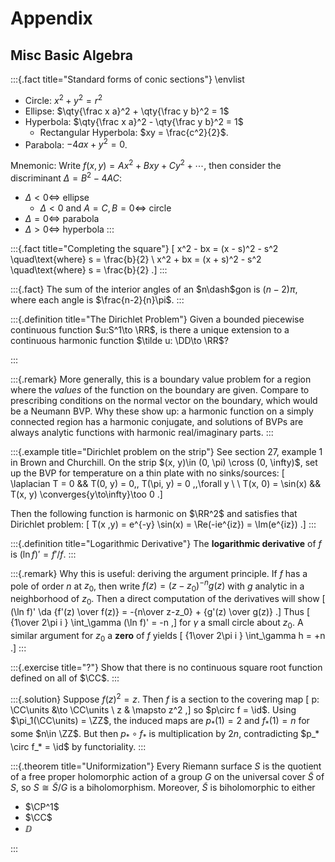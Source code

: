 # Appendix

## Misc Basic Algebra


:::{.fact title="Standard forms of conic sections"}
\envlist

- Circle: $x^2 + y^2 = r^2$
- Ellipse: $\qty{\frac x a}^2  + \qty{\frac y b}^2 = 1$
- Hyperbola: $\qty{\frac x a}^2  - \qty{\frac y b}^2 = 1$
  - Rectangular Hyperbola: $xy = \frac{c^2}{2}$.
- Parabola: $-4ax + y^2 = 0$.

Mnemonic:
Write $f(x, y) = Ax^2 + Bxy + Cy^2 + \cdots$, then consider the discriminant $\Delta = B^2 - 4AC$:

- $\Delta < 0 \iff$ ellipse
  - $\Delta < 0$ and $A=C, B=0 \iff$ circle
- $\Delta = 0 \iff$ parabola
- $\Delta > 0 \iff$ hyperbola
:::

:::{.fact title="Completing the square"}
\[
x^2 - bx = (x - s)^2 - s^2 \quad\text{where} s = \frac{b}{2} \\
x^2 + bx = (x + s)^2 - s^2 \quad\text{where} s = \frac{b}{2}
.\]
:::

:::{.fact}
The sum of the interior angles of an $n\dash$gon is $(n-2)\pi$, where each angle is $\frac{n-2}{n}\pi$.
:::


:::{.definition title="The Dirichlet Problem"}
Given a bounded piecewise continuous function $u:S^1\to \RR$, is there a unique extension to a continuous harmonic function $\tilde u: \DD\to \RR$?

:::

:::{.remark}
More generally, this is a boundary value problem for a region where the *values* of the function on the boundary are given.
Compare to prescribing conditions on the normal vector on the boundary, which would be a Neumann BVP.
Why these show up: a harmonic function on a simply connected region has a harmonic conjugate, and solutions of BVPs are always analytic functions with harmonic real/imaginary parts.
:::

:::{.example title="Dirichlet problem on the strip"}
See section 27, example 1 in Brown and Churchill.
On the strip $(x, y)\in (0, \pi) \cross (0, \infty)$, set up the BVP for temperature on a thin plate with no sinks/sources:
\[
\laplacian T = 0 && T(0, y) = 0,\, T(\pi, y) = 0 \,\,\forall y \\ \\
T(x, 0) = \sin(x) && T(x, y) \converges{y\to\infty}\too 0
.\]

Then the following function is harmonic on $\RR^2$ and satisfies that Dirichlet problem:
\[
T(x ,y) = e^{-y} \sin(x) = \Re(-ie^{iz}) = \Im(e^{iz})
.\]
:::

:::{.definition title="Logarithmic Derivative"}
The **logarithmic derivative** of $f$ is $(\ln f)' = f'/f$.
:::

:::{.remark}
Why this is useful: deriving the argument principle.
If $f$ has a pole of order $n$ at $z_0$, then write $f(z) = (z-z_0)^{-n} g(z)$ with $g$ analytic in a neighborhood of $z_0$.
Then a direct computation of the derivatives will show
\[
(\ln f)' \da {f'(z) \over f(z)} = -{n\over z-z_0} + {g'(z) \over g(z)}
.\]
Thus
\[
{1\over 2\pi i } \int_\gamma (\ln f)' = -n
,\]
for $\gamma$ a small circle about $z_0$.
A similar argument for $z_0$ a **zero** of $f$ yields
\[
{1\over 2\pi i } \int_\gamma h = +n
.\]
:::



:::{.exercise title="?"}
Show that there is no continuous square root function defined on all of $\CC$.
:::

:::{.solution}
Suppose $f(z)^2 = z$. 
Then $f$ is a section to the covering map
\[
p: \CC\units &\to \CC\units \\
z & \mapsto z^2
,\]
so $p\circ f = \id$.
Using $\pi_1(\CC\units) = \ZZ$, the induced maps are $p_*(1) = 2$ and $f_*(1) = n$ for some $n\in \ZZ$.
But then $p_* \circ f_*$ is multiplication by $2n$, contradicting $p_* \circ f_* = \id$ by functoriality.
:::


:::{.theorem title="Uniformization"}
Every Riemann surface $S$ is the quotient of a free proper holomorphic action of a group $G$ on the universal cover $\tilde S$ of $S$, so $S\cong \tilde S/G$ is a biholomorphism.
Moreover, $\tilde S$ is biholomorphic to either 

- $\CP^1$
- $\CC$
- $\DD$

:::






